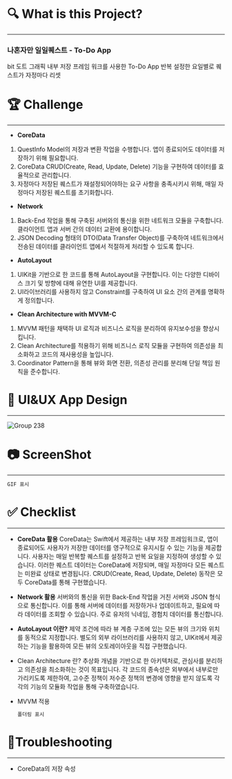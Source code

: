 # **🔍 What is this Project?**

---

### 나혼자만 일일퀘스트 - To-Do App

bit 도트 그래픽 내부 저장 프레임 워크를 사용한 To-Do App
반복 설정한 요일별로 퀘스트가 자정마다 리셋

# **🏆 Challenge**

---

- **CoreData**
1. QuestInfo Model의 저장과 변환 작업을 수행합니다. 
앱이 종료되어도 데이터를 저장하기 위해 필요합니다.
2. CoreData CRUD(Create, Read, Update, Delete) 기능을 구현하여 데이터를 효율적으로 관리합니다.
3. 자정마다 저장된 퀘스트가 재설정되어야하는 요구 사항을 충족시키시 위해, 
매일 자정마다 저장된 퀘스트를 초기화합니다.
- **Network**
1. Back-End 작업을 통해 구축된 서버와의 통신을 위한 네트워크 모듈을 구축합니다. 
클라이언트 앱과 서버 간의 데이터 교환에 용이합니다.
2. JSON Decoding 형태의 DTO(Data Transfer Object)를 구축하여 네트워크에서 전송된 데이터를 클라이언트 앱에서 적절하게 처리할 수 있도록 합니다.
- **AutoLayout**
1. UIKit을 기반으로 한 코드를 통해 AutoLayout을 구현합니다.
이는 다양한 디바이스 크기 및 방향에 대해 유연한 UI를 제공합니다.
2. UI라이브러리를 사용하지 않고 Constraint를 구축하여 UI 요소 간의 관계를 명확하게 정의합니다.
- **Clean Architecture with MVVM-C**
1. MVVM 패턴을 채택하 UI 로직과 비즈니스 로직을 분리하여 유지보수성을 향상시킵니다.
2. Clean Architecture를 적용하기 위해 비즈니스 로직 모듈을 구현하여 의존성을 최소화하고 코드의 재사용성을 높입니다.
3. Coordinator Pattern을 통해 뷰와 화면 전환, 의존성 관리를 분리해 단일 책임 원칙을 준수합니다.

# **📱 UI&UX App Design**

---
![Group 238](https://github.com/jus1234/aloneDailyQuest/assets/130636633/807253b1-d267-497d-ab0a-c83b5985561a)



# **📷 ScreenShot**

---

```swift
GIF 표시
```

# **✅ Checklist**

---

- **CoreData 활용**
CoreData는 Swift에서 제공하는 내부 저장 프레임워크로, 앱이 종료되어도 사용자가 저장한 데이터를 영구적으로 유지시킬 수 있는 기능을 제공합니다. 사용자는 매일 반복할 퀘스트를 설정하고 반복 요일을 지정하여 생성할 수 있습니다. 이러한 퀘스트 데이터는 CoreData에 저장되며, 매일 자정마다 모든 퀘스트는 미완료 상태로 변경됩니다.
CRUD(Create, Read, Update, Delete) 동작은 모두 CoreData를 통해 구현했습니다.
- **Network 활용**
서버와의 통신을 위한 Back-End 작업을 거친 서버와 JSON 형식으로 통신합니다.
이를 통해 서버에 데이터를 저장하거나 업데이트하고, 필요에 따라 데이터를 조회할 수 있습니다.
주로 유저의 닉네임, 경험치 데이터를 통신합니다.
- **AutoLayout 이란?**
제약 조건에 따라 뷰 계층 구조에 있는 모든 뷰의 크기와 위치를 동적으로 지정합니다.
별도의 외부 라이브러리를 사용하지 않고, UIKit에서 제공하는 기능을 활용하여 모든 뷰의 오토레이아웃을 직접 구현했습니다.
- Clean Architecture 란?
추상화 개념을 기반으로 한 아키텍처로, 관심사를 분리하고 의존성을 최소화하는 것이 목표입니다.
각 코드의 종속성은 외부에서 내부로만 가리키도록 제한하여, 고수준 정책이 저수준 정책의 변경에 영향을 받지 않도록 각각의 기능의 모듈화 작업을 통해 구축하였습니다.
- MVVM 적용
    
    ```swift
    폴더링 표시
    ```
    

# **🚨Troubleshooting**

---

- CoreData의 저장 속성
